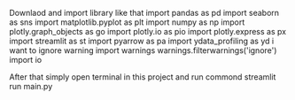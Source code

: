 Downlaod and import library like that
import pandas as pd
import seaborn as sns
import matplotlib.pyplot as plt
import numpy as np
import plotly.graph_objects as go
import plotly.io as pio
import plotly.express as px
import streamlit as st
import pyarrow as pa
import ydata_profiling as yd
i want to ignore warning
import warnings
warnings.filterwarnings('ignore')
import io

After that simply open terminal in this project and run commond streamlit run main.py
